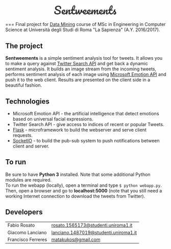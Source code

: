 <p align="center"><img src="img/logo.JPG"width=40%/></p>

===
Final project for [Data Mining](http://aris.me/index.php/data-mining-2016) course of MSc in Engineering in Computer Science
at Università degli Studi di Roma "La Sapienza" (A.Y. 2016/2017).

## The project
**Sentweements** is a simple sentiment analysis tool for tweets. It allows you to make a query against
[Twitter Search API](https://dev.twitter.com/rest/public) and get back a dynamic sentiment analysis. It builds an image
stream from the incoming tweets, performs sentiment analysis of each image using
[Microsoft Emotion API](https://www.microsoft.com/cognitive-services/en-us/emotion-api) and push it to the web client.
Results are presented on the client side in a beautiful fashion.

## Technologies
- Microsoft Emotion API - the artificial intelligence that detect emotions based on universal facial expressions.
- Twitter Search API - give access to indices of recent or popular Tweets.
- [Flask](http://flask.pocoo.org/) - microframework to build the webserver and serve client requests.
- [SocketIO](http://socket.io/) - to build the pub-sub system to push notifications between client and server.

## To run
Be sure to have **Python 3** installed. Note that some additional Python modules are required.  
To run the webapp (locally), open a terminal and type `$ python webapp.py`. Then, open a browser and go to
**localhost:5000**  (note that you still need a working Internet connection to download the tweets from Twitter).

## Developers

|                  |                                     |
|------------------|-------------------------------------|  
|Fabio Rosato      |rosato.1565173@studenti.uniroma1.it  |  
|Giacomo Lanciano  |lanciano.1487019@studenti.uniroma1.it|  
|Francisco Ferreres|matakukos@gmail.com                  |   
